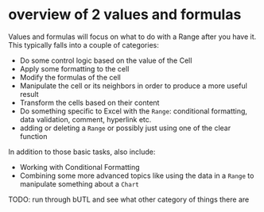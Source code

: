 # overview of 2 values and formulas

Values and formulas will focus on what to do with a Range after you have it. This typically falls into a couple of categories:

- Do some control logic based on the value of the Cell
- Apply some formatting to the cell
- Modify the formulas of the cell
- Manipulate the cell or its neighbors in order to produce a more useful result
- Transform the cells based on their content
- Do something specific to Excel with the `Range`: conditional formatting, data validation, comment, hyperlink etc.
- adding or deleting a `Range` or possibly just using one of the clear function

In addition to those basic tasks, also include:

- Working with Conditional Formatting
- Combining some more advanced topics like using the data in a `Range` to manipulate something about a `Chart`

TODO: run through bUTL and see what other category of things there are
